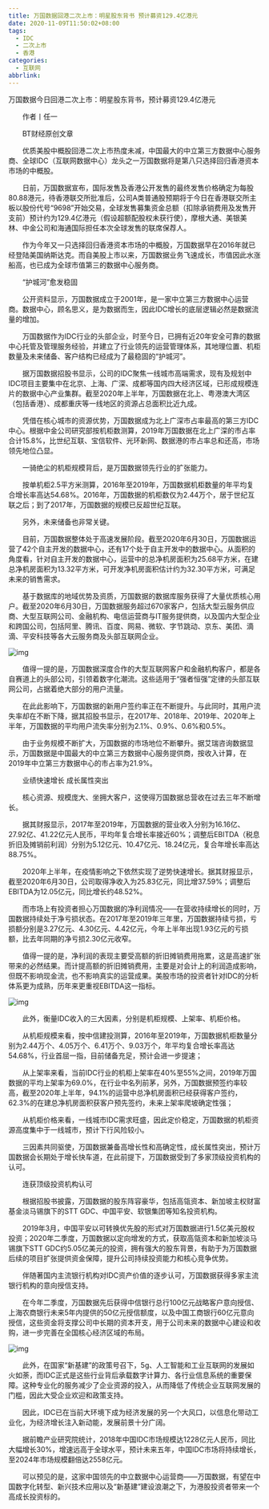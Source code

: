 ```yaml
---
title: 万国数据回港二次上市：明星股东背书 预计募资129.4亿港元
date: 2020-11-09T11:50:02+08:00
tags:
  - IDC
  - 二次上市
  - 香港
categories:
  - 互联网
abbrlink:
---
```


万国数据今日回港二次上市：明星股东背书，预计募资129.4亿港元

　　作者丨任一

　　BT财经原创文章

　　优质美股中概股回港二次上市热度未减，中国最大的中立第三方数据中心服务商、全球IDC（互联网数据中心）龙头之一万国数据将是第八只选择回归香港资本市场的中概股。

　　日前，万国数据宣布，国际发售及香港公开发售的最终发售价格确定为每股80.88港元，待香港联交所批准后，公司A类普通股预期将于今日在香港联交所主板以股份代号“9698”开始交易，全球发售募集资金总额（扣除承销费用及发售开支前）预计约为129.4亿港元（假设超额配股权未获行使），摩根大通、美银美林、中金公司和海通国际担任本次全球发售的联席保荐人。

　　作为今年又一只选择回归香港资本市场的中概股，万国数据早在2016年就已经登陆美国纳斯达克。而自美股上市以来，万国数据业务飞速成长，市值因此水涨船高，也已成为全球市值第三的数据中心服务商。

　　“护城河”愈发稳固

　　公开资料显示，万国数据成立于2001年，是一家中立第三方数据中心运营商。数据中心，顾名思义，是为数据而生，因此IDC增长的底层逻辑必然是数据流量的增加。

　　万国数据作为IDC行业的头部企业，时至今日，已拥有近20年安全可靠的数据中心托管及管理服务经验，并建立了行业领先的运营管理体系，其地理位置、机柜数量及未来储备、客户结构已经成为了最稳固的“护城河”。

　　据万国数据招股书显示，公司的IDC聚焦一线城市高端需求，现有及规划中IDC项目主要集中在北京、上海、广深、成都等国内四大经济区域，已形成规模连片的数据中心产业集群。截至2020年上半年，万国数据在北上、粤港澳大湾区（包括香港）、成都重庆等一线地区的资源占总面积比近九成。

　　凭借在核心城市的资源优势，万国数据成为北上广深市占率最高的第三方IDC中心。根据中金公司研究部按机柜数测算，2019年万国数据在北上广深的市占率合计15.8%，比世纪互联、宝信软件、光环新网、数据港的市占率总和还高，市场领先地位凸显。

　　一骑绝尘的机柜规模背后，是万国数据领先行业的扩张能力。

　　按单机柜2.5平方米测算，2016年至2019年，万国数据机柜数量的年平均复合增长率高达54.68%。2016年，万国数据的机柜数仅为2.44万个，居于世纪互联之后；到了2017年，万国数据的规模已反超世纪互联。

　　另外，未来储备也非常关键。

　　目前，万国数据整体处于高速发展阶段。截至2020年6月30日，万国数据运营了42个自主开发的数据中心，还有17个处于自主开发中的数据中心。从面积的角度看，针对自主开发的数据中心，运营中的总净机房面积为25.68平方米，在建总净机房面积为13.32平方米，可开发净机房面积估计约为32.30平方米，可满足未来的销售需求。

　　基于数据库的地域优势及资质，万国数据的数据库服务获得了大量优质核心用户。截至2020年6月30日，万国数据服务超过670家客户，包括大型云服务供应商、大型互联网公司、金融机构、电信运营商与IT服务提供商，以及国内大型企业和跨国公司，包括阿里、腾讯、百度、网易、微软、字节跳动、京东、美团、滴滴、平安科技等各大云服务商及头部互联网企业。

![img](https://cdn.jsdelivr.net/gh/yakeing/Documentation@main/Hexo/images/e9c8-kcieyvz4600974.jpg)

　　值得一提的是，万国数据深度合作的大型互联网客户和金融机构客户，都是各自赛道上的头部公司，引领着数字化潮流。这些适用于“强者恒强”定律的头部互联网公司，占据着绝大部分的用户流量。

　　在此此影响下，万国数据的新用户签约率正在不断提升。与此同时，其用户流失率却在不断下降，据其招股书显示，在2017年、2018年、2019年、2020年上半年，万国数据的平均用户流失率分别为2.1%、0.9%、0.6%和0.5%。

　　由于业务规模不断扩大，万国数据的市场地位不断攀升。据艾瑞咨询数据显示，万国数据是中国最大的中立第三方数据中心服务提供商，按收入计算，在2019年中立第三方数据中心的市占率为21.9%。

　　业绩快速增长 成长属性突出

　　核心资源、规模庞大、坐拥大客户，这使得万国数据总营收在过去三年不断增长。

　　据其财报显示，2017年至2019年，万国数据的营业收入分别为16.16亿、27.92亿、41.22亿元人民币，平均年复合增长率接近60%；调整后EBITDA（税息折旧及摊销前利润）分别为5.12亿元、10.47亿元、18.24亿元，复合年增长率高达88.75%。

　　2020年上半年，在疫情影响之下依然实现了逆势快速增长。据其财报显示，截至2020年6月30日，公司取得净收入为25.83亿元，同比增37.59%；调整后EBITDA为12.05亿元，同比增长约48.52%。

　　而市场上有投资者担心万国数据的净利润情况——在营收持续增长的同时，万国数据持续处于净亏损状态。在2017年至2019年三年里，万国数据持续亏损，亏损额分别是3.27亿元、4.30亿元、4.42亿元，今年上半年出现1.93亿元的亏损额，比去年同期的净亏损2.30亿元收窄。

　　值得一提的是，净利润的表现主要受高额的折旧摊销费用拖累，这是高速扩张带来的必然结果。而计提高额的折旧摊销费用，主要是对会计上的利润造成影响，但既不影响现金流，也不影响真实的运营成果。美股市场的投资者针对IDC的分析体系更为成熟，历年来更重视EBITDA这一指标。

![img](https://cdn.jsdelivr.net/gh/yakeing/Documentation@main/Hexo/images/5878-kcieyvz4601019.jpg)

　　此外，衡量IDC收入的三大因素，分别是机柜规模、上架率、机柜价格。

　　从机柜规模来看，按中信建投测算，2016年至2019年，万国数据机柜数量分别为2.44万个、4.05万个、6.41万个、9.03万个，年平均复合增长率高达54.68%，行业首屈一指，目前储备充足，预计会进一步提速；

　　从上架率来看，当前IDC行业的机柜上架率在40%至55%之间，2019年万国数据的平均上架率为69.0%，在行业中名列前茅，另外，万国数据预签约率较高，截至2020年上半年，94.1%的运营中总净机房面积已经获得客户签约，62.3%的在建总净机房面积获客户预先签约，未来上架率爬坡确定性强；

　　从机柜价格来看，一线城市IDC需求旺盛，因此定价稳定，万国数据的机柜资源高度集中于一线城市，预计下行风险较小。

　　三因素共同驱使，万国数据兼备高增长性和高确定性，成长属性突出，预计万国数据会长期处于增长快车道，在此前提下，万国数据受到了多家顶级投资机构的认可。

　　连获顶级投资机构认可

　　根据招股书披露，万国数据的股东阵容豪华，包括高瓴资本、新加坡主权财富基金淡马锡旗下的STT GDC、中国平安、软银集团等知名投资机构。

　　2019年3月，中国平安以可转换优先股的形式对万国数据进行1.5亿美元股权投资；2020年二季度，万国数据以定向增发的方式，获取高瓴资本和新加坡淡马锡旗下STT GDC约5.05亿美元的投资，拥有强大的股东背景，有助于为万国数据后续的项目扩张提供资金保障，提升公司持续投资能力和核心竞争优势。

　　伴随著国内主流银行机构对IDC资产价值的逐步认可，万国数据获得多家主流银行机构的意向授信支持。

　　在今年二季度，万国数据先后获得中信银行总行100亿元战略客户意向授信、上海农商银行未来5年内提供的50亿元授信额度，以及中国工商银行60亿元意向授信，这些资金将支撑公司中长期的资本开支，用于公司未来的数据中心建设和收购，进一步完善在全国核心经济区域的布局。

![img](https://cdn.jsdelivr.net/gh/yakeing/Documentation@main/Hexo/images/afa4-kcieyvz4601082.jpg)

　　此外，在国家“新基建”的政策号召下，5g、人工智能和工业互联网的发展如火如荼，而IDC正式是这些行业背后承载数字计算力、各行业信息系统的重要保障。这种专业化的服务减少了企业资源的投入，从而降低了传统企业互联网发展的门槛，因此大受企业欢迎和政策支持。

　　因此，IDC已在当前大环境下成为经济发展的另一个大风口，以信息化带动工业化，为经济增长注入新动能，发展前景十分广阔。

　　据前瞻产业研究院统计，2018年中国IDC市场规模达1228亿元人民币，同比大幅增长30%，增速远高于全球水平，预计未来五年，中国IDC市场将持续增长，至2024年市场规模翻倍达2558亿元。

　　可以预见的是，这家中国领先的中立数据中心运营商——万国数据，有望在中国数字化转型、新兴技术应用以及“新基建”建设浪潮之下，为港股投资者带来一个高成长投资标的。
